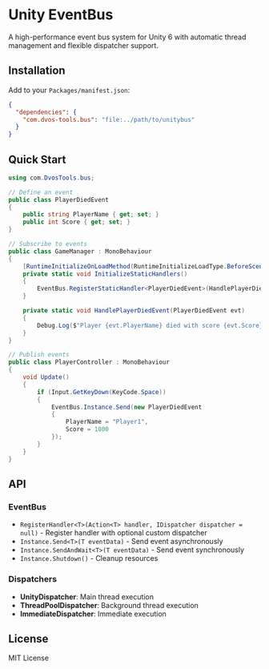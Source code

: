 # Unity EventBus

A high-performance event bus system for Unity 6 with automatic thread management and flexible dispatcher support.

## Installation

Add to your `Packages/manifest.json`:
```json
{
  "dependencies": {
    "com.dvos-tools.bus": "file:../path/to/unitybus"
  }
}
```

## Quick Start

```csharp
using com.DvosTools.bus;

// Define an event
public class PlayerDiedEvent
{
    public string PlayerName { get; set; }
    public int Score { get; set; }
}

// Subscribe to events
public class GameManager : MonoBehaviour
{
    [RuntimeInitializeOnLoadMethod(RuntimeInitializeLoadType.BeforeSceneLoad)]
    private static void InitializeStaticHandlers()
    {
        EventBus.RegisterStaticHandler<PlayerDiedEvent>(HandlePlayerDiedEvent);
    }

    private static void HandlePlayerDiedEvent(PlayerDiedEvent evt)
    {
        Debug.Log($"Player {evt.PlayerName} died with score {evt.Score}");
    }
}

// Publish events
public class PlayerController : MonoBehaviour
{
    void Update()
    {
        if (Input.GetKeyDown(KeyCode.Space))
        {
            EventBus.Instance.Send(new PlayerDiedEvent 
            { 
                PlayerName = "Player1", 
                Score = 1000 
            });
        }
    }
}
```

## API

### EventBus
- `RegisterHandler<T>(Action<T> handler, IDispatcher dispatcher = null)` - Register handler with optional custom dispatcher
- `Instance.Send<T>(T eventData)` - Send event asynchronously  
- `Instance.SendAndWait<T>(T eventData)` - Send event synchronously
- `Instance.Shutdown()` - Cleanup resources

### Dispatchers
- **UnityDispatcher**: Main thread execution
- **ThreadPoolDispatcher**: Background thread execution  
- **ImmediateDispatcher**: Immediate execution

## License

MIT License